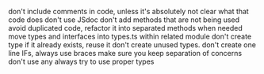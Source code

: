 don't include comments in code, unless it's absolutely not clear what that code does
don't use JSdoc
don't add methods that are not being used
avoid duplicated code, refactor it into separated methods when needed
move types and interfaces into types.ts within related module
don't create type if it already exists, reuse it
don't create unused types.
don't create one line IFs, always use braces
make sure you keep separation of concerns
don't use any always try to use proper types
